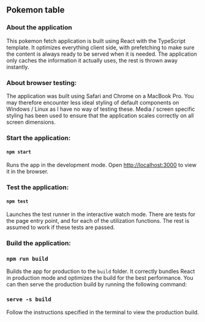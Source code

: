 ## Pokemon table

### About the application
This pokemon fetch application is built using React with the TypeScript template.
It optimizes everything client side, with prefetching to make sure the content 
is always ready to be served when it is needed. The application only caches the
information it actually uses, the rest is thrown away instantly.

### About browser testing:
The application was built using Safari and Chrome on a MacBook Pro. You may
therefore encounter less ideal styling of default components on Windows / Linux
as I have no way of testing these. Media / screen specific styling has been used
to ensure that the application scales correctly on all screen dimensions.

### Start the application:
#### `npm start`

Runs the app in the development mode.
Open [http://localhost:3000](http://localhost:3000) to view it in the browser.

### Test the application:
#### `npm test`

Launches the test runner in the interactive watch mode. There are tests for the
page entry point, and for each of the utilization functions. The rest is assumed
to work if these tests are passed.

### Build the application:
### `npm run build`
Builds the app for production to the `build` folder.
It correctly bundles React in production mode and optimizes the build for the 
best performance. You can then serve the production build by running the 
following command:

### `serve -s build`

Follow the instructions specified in the terminal to view the production build.
